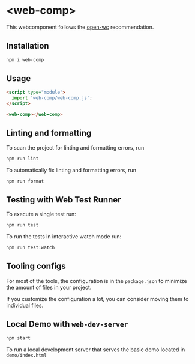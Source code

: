 # \<web-comp>

This webcomponent follows the [open-wc](https://github.com/open-wc/open-wc) recommendation.

## Installation

```bash
npm i web-comp
```

## Usage

```html
<script type="module">
  import 'web-comp/web-comp.js';
</script>

<web-comp></web-comp>
```

## Linting and formatting

To scan the project for linting and formatting errors, run

```bash
npm run lint
```

To automatically fix linting and formatting errors, run

```bash
npm run format
```

## Testing with Web Test Runner

To execute a single test run:

```bash
npm run test
```

To run the tests in interactive watch mode run:

```bash
npm run test:watch
```


## Tooling configs

For most of the tools, the configuration is in the `package.json` to minimize the amount of files in your project.

If you customize the configuration a lot, you can consider moving them to individual files.

## Local Demo with `web-dev-server`

```bash
npm start
```

To run a local development server that serves the basic demo located in `demo/index.html`

